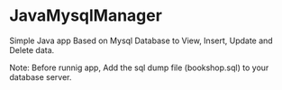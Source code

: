# JavaMysqlManager
Simple Java app Based on Mysql Database to View, Insert, Update and Delete data.

Note: Before runnig app, Add the sql dump file (bookshop.sql) to your database server.
